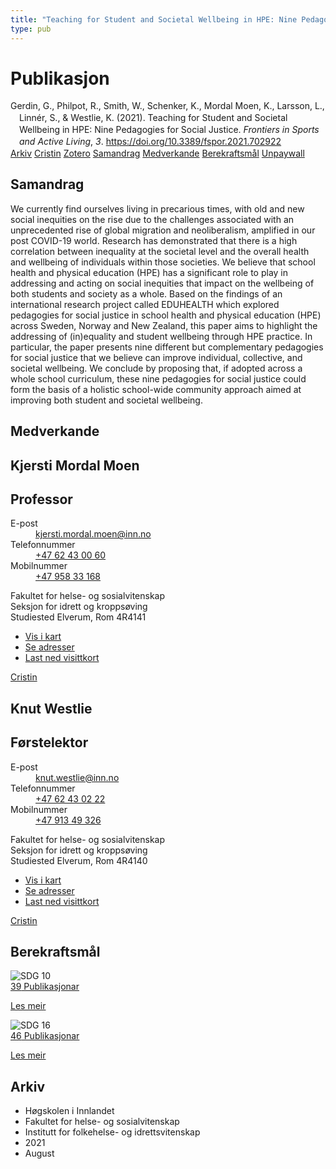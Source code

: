 ```yaml
---
title: "Teaching for Student and Societal Wellbeing in HPE: Nine Pedagogies for Social Justice"
type: pub
---
```

<h1>Publikasjon</h1>
<article id="csl-bib-container-2VEQFRGR" class="csl-bib-container">
  <div class="csl-bib-body" style="line-height: 1.35; padding-left: 1em; text-indent:-1em;">
  <div class="csl-entry">Gerdin, G., Philpot, R., Smith, W., Schenker, K., Mordal Moen, K., Larsson, L., Linn&#xE9;r, S., &amp; Westlie, K. (2021). Teaching for Student and Societal Wellbeing in HPE: Nine Pedagogies for Social Justice. <i>Frontiers in Sports and Active Living</i>, <i>3</i>. <a href="https://doi.org/10.3389/fspor.2021.702922">https://doi.org/10.3389/fspor.2021.702922</a></div>
</div>
  <div class="csl-bib-buttons">
    <a href="#taxonomy-article-2VEQFRGR" class="csl-bib-button">Arkiv</a>
    <a href="https://app.cristin.no/results/show.jsf?id=1925232" alt="Cristin URL" class="csl-bib-button">Cristin</a>
    <a href="http://zotero.org/groups/5022929/items/2VEQFRGR" alt="Zotero URL" class="csl-bib-button">Zotero</a>
    <a href="#abstract-article-2VEQFRGR" class="csl-bib-button">Samandrag</a>
    <a href="#contributors-article-2VEQFRGR" class="csl-bib-button">Medverkande</a>
    <a href="#sdg-article-2VEQFRGR" class="csl-bib-button">Berekraftsmål</a>
    <a href="https://www.frontiersin.org/articles/10.3389/fspor.2021.702922/pdf" class="csl-bib-button">Unpaywall</a>
  </div>
  <div id="csl-bib-meta-container-2VEQFRGR"></div>
</article>
<div id="csl-bib-meta-2VEQFRGR" class="csl-bib-meta">
  <article id="abstract-article-2VEQFRGR" class="abstract-article">
    <h1>Samandrag</h1>
    We currently find ourselves living in precarious times, with old and new social inequities on the rise due to the challenges associated with an unprecedented rise of global migration and neoliberalism, amplified in our post COVID-19 world. Research has demonstrated that there is a high correlation between inequality at the societal level and the overall health and wellbeing of individuals within those societies. We believe that school health and physical education (HPE) has a significant role to play in addressing and acting on social inequities that impact on the wellbeing of both students and society as a whole. Based on the findings of an international research project called EDUHEALTH which explored pedagogies for social justice in school health and physical education (HPE) across Sweden, Norway and New Zealand, this paper aims to highlight the addressing of (in)equality and student wellbeing through HPE practice. In particular, the paper presents nine different but complementary pedagogies for social justice that we believe can improve individual, collective, and societal wellbeing. We conclude by proposing that, if adopted across a whole school curriculum, these nine pedagogies for social justice could form the basis of a holistic school-wide community approach aimed at improving both student and societal wellbeing.
  </article>
  <article id="contributors-article-2VEQFRGR" class="contributors-article">
    <h1>Medverkande</h1>
    <div class="personas">
<div class="vrtx-hinn-person-card">
<div class="photo">
<i class="lar la-user-circle missing-person"></i>
</div>
<div class="info">
<hgroup><h1>Kjersti Mordal Moen</h1>
<h2>Professor</h2>
</hgroup><dl>
<dt>E-post</dt>
<dd>
<a href="mailto:kjersti.mordal.moen@inn.no">kjersti.mordal.moen@inn.no</a>
</dd>
<dt>Telefonnummer</dt>
<dd><a href="tel:+4762430060">
+47 62 43 00 60
</a></dd>
<dt>Mobilnummer</dt>
<dd><a href="tel:+4795833168">
+47 958 33 168
</a></dd>
</dl>
<p>
Fakultet for helse- og sosialvitenskap<br>
Seksjon for idrett og kroppsøving<br>
Studiested Elverum,
Rom 4R4141
</p>
<ul class="vrtx-hinn-links">
<li><a href="https://www.google.com/maps?q=60.88156,11.53723">Vis i kart</a></li>
<li><a href="https://www.inn.no/finn-en-ansatt/kjersti-mordal-moen.html#vrtx-hinn-addresses">Se adresser</a></li>
<li><a href="https://www.inn.no/finn-en-ansatt/kjersti-mordal-moen.html?vrtx=vcf">Last ned visittkort</a></li>
</ul>
</div>
</div>
<a href="https://app.cristin.no/persons/show.jsf?id=53554" alt="Cristin URL" class="personas-cristin">Cristin</a>
</div> <div class="personas">
<div class="vrtx-hinn-person-card">
<div class="photo">
<i class="lar la-user-circle missing-person"></i>
</div>
<div class="info">
<hgroup><h1>Knut Westlie</h1>
<h2>Førstelektor</h2>
</hgroup><dl>
<dt>E-post</dt>
<dd>
<a href="mailto:knut.westlie@inn.no">knut.westlie@inn.no</a>
</dd>
<dt>Telefonnummer</dt>
<dd><a href="tel:+4762430222">
+47 62 43 02 22
</a></dd>
<dt>Mobilnummer</dt>
<dd><a href="tel:+4791349326">
+47 913 49 326
</a></dd>
</dl>
<p>
Fakultet for helse- og sosialvitenskap<br>
Seksjon for idrett og kroppsøving<br>
Studiested Elverum,
Rom 4R4140
</p>
<ul class="vrtx-hinn-links">
<li><a href="https://www.google.com/maps?q=60.88156,11.53723">Vis i kart</a></li>
<li><a href="https://www.inn.no/finn-en-ansatt/knut-westlie.html#vrtx-hinn-addresses">Se adresser</a></li>
<li><a href="https://www.inn.no/finn-en-ansatt/knut-westlie.html?vrtx=vcf">Last ned visittkort</a></li>
</ul>
</div>
</div>
<a href="https://app.cristin.no/persons/show.jsf?id=620342" alt="Cristin URL" class="personas-cristin">Cristin</a>
</div>
  </article>
  <article id="sdg-article-2VEQFRGR" class="sdg-article">
    <h1>Berekraftsmål</h1>
    <div class="sdg-container"><div id="sdg10" class="sdg">
<img src="{{< params subfolder >}}images/sdg/sdg10_no.png" class="image" alt="SDG 10">
<div class="sdg-overlay">
<a href="{{< params subfolder >}}no/archive/?sdg=10#archive" class="sdg-publication-count"><span>39</span> Publikasjonar</a>
<p><a href="https://www.fn.no/om-fn/fns-baerekraftsmaal/mindre-ulikhet?lang=nno-NO" class="sdg-read-more">Les meir</a></p>
</div>
</div> <div id="sdg16" class="sdg">
<img src="{{< params subfolder >}}images/sdg/sdg16_no.png" class="image" alt="SDG 16">
<div class="sdg-overlay">
<a href="{{< params subfolder >}}no/archive/?sdg=16#archive" class="sdg-publication-count"><span>46</span> Publikasjonar</a>
<p><a href="https://www.fn.no/om-fn/fns-baerekraftsmaal/fred-rettferdighet-og-velfungerende-institusjoner?lang=nno-NO" class="sdg-read-more">Les meir</a></p>
</div>
</div></div>
  </article>
  <article id="taxonomy-article-2VEQFRGR" class="taxonomy-article">
    <h1>Arkiv</h1>
    <ul>
      <li>Høgskolen i Innlandet</li>
      <li>Fakultet for helse- og sosialvitenskap</li>
      <li>Institutt for folkehelse- og idrettsvitenskap</li>
      <li>2021</li>
      <li>August</li>
    </ul>
  </article>
</div>
